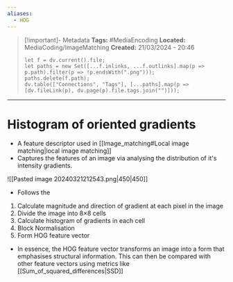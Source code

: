 ```yaml
---
aliases:
  - HOG
---
```


> [!important]- Metadata
> **Tags:** #MediaEncoding 
> **Located:** MediaCoding/ImageMatching
> **Created:** 21/03/2024 - 20:46
> ```dataviewjs
> let f = dv.current().file;
> let paths = new Set([...f.inlinks, ...f.outlinks].map(p => p.path).filter(p => !p.endsWith(".png")));
> paths.delete(f.path);
> dv.table(["Connections", "Tags"], [...paths].map(p => [dv.fileLink(p), dv.page(p).file.tags.join("")]));
> ```

___
# Histogram of oriented gradients
- A feature descriptor used in [[Image_matching#Local image matching|local image matching]]
- Captures the features of an image via analysing the distribution of it's intensity gradients. 

![[Pasted image 20240321212543.png|450|450]]
- Follows the 
1. Calculate magnitude and direction of gradient at each pixel in the image
2. Divide the image into 8×8 cells
3. Calculate histogram of gradients in each cell
4. Block Normalisation
5. Form HOG feature vector


- In essence, the HOG feature vector transforms an image into a form that emphasises structural information. This can then be compared with other feature vectors using metrics like [[Sum_of_squared_differences|SSD]]
